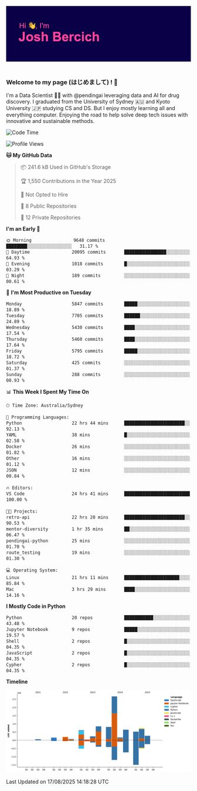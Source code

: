 
<div align="center">
<img src="profile-banner.png" />
</div>

</br>

### Welcome to my page (はじめまして) ! 🌸

I'm a Data Scientist 👨‍🔬 with @pendingai leveraging data and AI for drug discovery. I graduated from the University of Sydney 🇦🇺 and Kyoto University 🇯🇵 studying CS and DS. But I enjoy mostly learning all and everything computer. Enjoying the road to help solve deep tech issues with innovative and sustainable methods.

<!--START_SECTION:waka-->
![Code Time](http://img.shields.io/badge/Code%20Time-51%20hrs%2049%20mins-blue)

![Profile Views](http://img.shields.io/badge/Profile%20Views-6-blue)

**🐱 My GitHub Data** 

> 📦 241.6 kB Used in GitHub's Storage 
 > 
> 🏆 1,550 Contributions in the Year 2025
 > 
> 🚫 Not Opted to Hire
 > 
> 📜 8 Public Repositories 
 > 
> 🔑 12 Private Repositories 
 > 
**I'm an Early 🐤** 

```text
🌞 Morning                9648 commits        ████████░░░░░░░░░░░░░░░░░   31.17 % 
🌆 Daytime                20095 commits       ████████████████░░░░░░░░░   64.93 % 
🌃 Evening                1018 commits        █░░░░░░░░░░░░░░░░░░░░░░░░   03.29 % 
🌙 Night                  189 commits         ░░░░░░░░░░░░░░░░░░░░░░░░░   00.61 % 
```
📅 **I'm Most Productive on Tuesday** 

```text
Monday                   5847 commits        █████░░░░░░░░░░░░░░░░░░░░   18.89 % 
Tuesday                  7705 commits        ██████░░░░░░░░░░░░░░░░░░░   24.89 % 
Wednesday                5430 commits        ████░░░░░░░░░░░░░░░░░░░░░   17.54 % 
Thursday                 5460 commits        ████░░░░░░░░░░░░░░░░░░░░░   17.64 % 
Friday                   5795 commits        █████░░░░░░░░░░░░░░░░░░░░   18.72 % 
Saturday                 425 commits         ░░░░░░░░░░░░░░░░░░░░░░░░░   01.37 % 
Sunday                   288 commits         ░░░░░░░░░░░░░░░░░░░░░░░░░   00.93 % 
```


📊 **This Week I Spent My Time On** 

```text
🕑︎ Time Zone: Australia/Sydney

💬 Programming Languages: 
Python                   22 hrs 44 mins      ███████████████████████░░   92.13 % 
YAML                     38 mins             █░░░░░░░░░░░░░░░░░░░░░░░░   02.58 % 
Docker                   26 mins             ░░░░░░░░░░░░░░░░░░░░░░░░░   01.82 % 
Other                    16 mins             ░░░░░░░░░░░░░░░░░░░░░░░░░   01.12 % 
JSON                     12 mins             ░░░░░░░░░░░░░░░░░░░░░░░░░   00.84 % 

🔥 Editors: 
VS Code                  24 hrs 41 mins      █████████████████████████   100.00 % 

🐱‍💻 Projects: 
retro-api                22 hrs 20 mins      ███████████████████████░░   90.53 % 
mentor-diversity         1 hr 35 mins        ██░░░░░░░░░░░░░░░░░░░░░░░   06.47 % 
pendingai-python         25 mins             ░░░░░░░░░░░░░░░░░░░░░░░░░   01.70 % 
route_testing            19 mins             ░░░░░░░░░░░░░░░░░░░░░░░░░   01.30 % 

💻 Operating System: 
Linux                    21 hrs 11 mins      █████████████████████░░░░   85.84 % 
Mac                      3 hrs 29 mins       ████░░░░░░░░░░░░░░░░░░░░░   14.16 % 
```

**I Mostly Code in Python** 

```text
Python                   20 repos            ███████████░░░░░░░░░░░░░░   43.48 % 
Jupyter Notebook         9 repos             █████░░░░░░░░░░░░░░░░░░░░   19.57 % 
Shell                    2 repos             █░░░░░░░░░░░░░░░░░░░░░░░░   04.35 % 
JavaScript               2 repos             █░░░░░░░░░░░░░░░░░░░░░░░░   04.35 % 
Cypher                   2 repos             █░░░░░░░░░░░░░░░░░░░░░░░░   04.35 % 
```



**Timeline**

![Lines of Code chart](https://raw.githubusercontent.com/JBercich/JBercich/main/assets/bar_graph.png)


 Last Updated on 17/08/2025 14:18:28 UTC
<!--END_SECTION:waka-->
